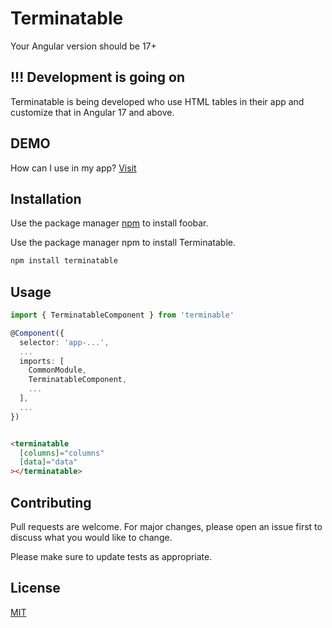 # Terminatable

Your Angular version should be 17+

## !!! Development is going on

Terminatable is being developed who use HTML tables in their app and customize that in Angular 17 and above.

## DEMO

How can I use in my app? [Visit](https://terminatable.onrender.com)

## Installation

Use the package manager [npm](https://pip.pypa.io/en/stable/) to install foobar.

Use the package manager npm to install Terminatable.

```bash
npm install terminatable
```

## Usage

```typescript
import { TerminatableComponent } from 'terminable'

@Component({
  selector: 'app-...',
  ...
  imports: [
    CommonModule,
    TerminatableComponent,
    ...
  ],
  ...
})

```

```html

<terminatable
  [columns]="columns"
  [data]="data"
></terminatable>

```

## Contributing

Pull requests are welcome. For major changes, please open an issue first
to discuss what you would like to change.

Please make sure to update tests as appropriate.

## License

[MIT](https://choosealicense.com/licenses/mit/)
